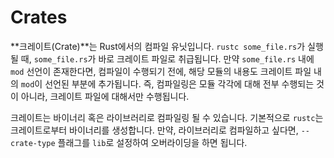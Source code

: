 # Crates

**크레이트(Crate)**는 Rust에서의 컴파일 유닛입니다. `rustc some_file.rs`가 실행될 때, `some_file.rs`가 바로 크레이트 파일로 취급됩니다. 만약 `some_file.rs` 내에 `mod` 선언이 존재한다면, 컴파일이 수행되기 전에, 해당 모듈의 내용도 크레이트 파일 내의 `mod`이 선언된 부분에 추가됩니다. 즉, 컴파일링은 모듈 각각에 대해 전부 수행되는 것이 아니라, 크레이트 파일에 대해서만 수행됩니다.

크레이트는 바이너리 혹은 라이브러리로 컴파일링 될 수 있습니다. 기본적으로 `rustc`는 크레이트로부터 바이너리를 생성합니다. 만약, 라이브러리로 컴파일하고 싶다면, `--crate-type` 플래그를 `lib`로 설정하여 오버라이딩을 하면 됩니다.
